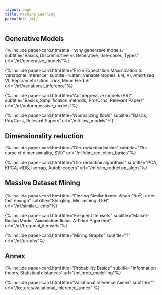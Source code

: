 ```yaml
---
layout: page
title: Machine Learning
permalink: /ml/
---
```


<!-- This page contains explanations of diverse ML topics we found interesting. -->

<!-- ## Unsupervised Learning -->

## Generative Models

{% include paper-card.html
title="Why generative models?"
subtitle="Basics, Discriminative vs Generative, Use-cases, Types"
url="/ml/generative_models"%}

{% include paper-card.html
title="From Expectation Maximization to Variational Inference"
subtitle="Latent Variable Models, EM, VI, Amortized VI, Reparametrization Trick, Mean Field VI"
url="/ml/variational_inference"%}

{% include paper-card.html
title="Autoregressive models (AR)"
subtitle="Basics, Simplification methods, Pro/Cons, Relevant Papers"
url="/ml/autoregressive_models"%}

{% include paper-card.html
title="Normalizing flows"
subtitle="Basics, Pro/Cons, Relevant Papers"
url="/ml/flow_models"%}

## Dimensionality reduction

{% include paper-card.html
title="Dim reduction basics"
subtitle="The curse of dimensionality, SVD"
url="/ml/dim_reduction_basics"%}

{% include paper-card.html
title="Dim reduction algorithms"
subtitle="PCA, KPCA, MDS, Isomap, AutoEncoders"
url="/ml/dim_reduction_algos"%}


## Massive Dataset Mining

{% include paper-card.html
title="Finding Similar Items: When $O(n^2)$ is not fast enough"
subtitle="Shingling, Minhashing, LSH"
url="/ml/similar_items"%}

{% include paper-card.html
title="Frequent Itemsets"
subtitle="Market-Basket Model, Association Rules, A-Priori Algorithm"
url="/ml/frequent_itemsets"%}

{% include paper-card.html
title="Mining Graphs"
subtitle="?"
url="/ml/graphs"%}

## Annex

{% include paper-card.html
title="Probability Basics"
subtitle="Information theory, Statistical distances"
url="/ml/prob_modelling"%}

{% include paper-card.html title="Variational Inference Annex" subtitle="" url="/lectures/variational_inference_annex"   %}
